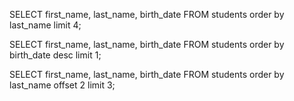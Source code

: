 SELECT first_name, last_name, birth_date FROM students order by last_name limit 4;

SELECT first_name, last_name, birth_date FROM students order by birth_date desc limit 1;

SELECT first_name, last_name, birth_date FROM students order by last_name offset 2 limit 3;